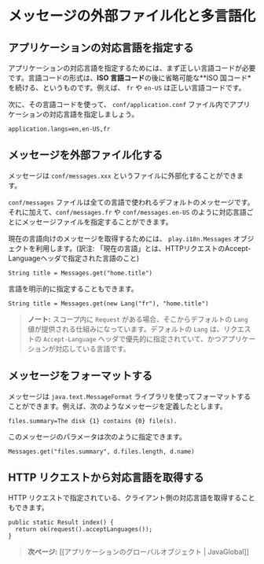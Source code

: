 <!-- translated -->
<!--
# Externalising messages and internationalization
-->
# メッセージの外部ファイル化と多言語化

<!--
## Specifying languages supported by your application
-->
## アプリケーションの対応言語を指定する

<!--
The specify your application’s languages, you need a valid language code, specified by a valid **ISO Language Code**, optionally followed by a valid **ISO Country Code**. For example, `fr` or `en-US`.

To start, you need to specify the languages that your application supports in its `conf/application.conf` file:
-->
アプリケーションの対応言語を指定するためには、まず正しい言語コードが必要です。言語コードの形式は、**ISO 言語コード**の後に省略可能な**ISO 国コード*を続ける、というものです。例えば、 `fr` や `en-US` は正しい言語コードです。

次に、その言語コードを使って、 `conf/application.conf` ファイル内でアプリケーションの対応言語を指定しましょう。

```
application.langs=en,en-US,fr
```

<!--
## Externalizing messages
-->
## メッセージを外部ファイル化する

<!--
You can externalize messages in the `conf/messages.xxx` files. 

The default `conf/messages` file matches all languages. You can specify additional language messages files, such as `conf/messages.fr` or `conf/messages.en-US`.

You can retrieve messages for the current language using the `play.i18n.Messages` object:
-->
メッセージは `conf/messages.xxx` というファイルに外部化することができます。

`conf/messages` ファイルは全ての言語で使われるデフォルトのメッセージです。それに加えて、`conf/messages.fr` や `conf/messages.en-US` のように対応言語ごとにメッセージファイルを指定することができます。

現在の言語向けのメッセージを取得するためには、 `play.i18n.Messages` オブジェクトを利用します。(訳注: 「現在の言語」とは、HTTPリクエストのAccept-Languageヘッダで指定された言語のこと)


```
String title = Messages.get("home.title")
```

<!--
You can also specify the language explicitly:
-->
言語を明示的に指定することもできます。


```
String title = Messages.get(new Lang("fr"), "home.title")
```

<!--
> **Note:** If you have a `Request` in the scope, it will provide a default `Lang` value corresponding to the preferred language extracted from the `Accept-Language` header and matching one the application’s supported languages.
-->
> **ノート:** スコープ内に `Request` がある場合、そこからデフォルトの `Lang` 値が提供される仕組みになっています。デフォルトの `Lang` は、リクエストの `Accept-Language` ヘッダで優先的に指定されていて、かつアプリケーションが対応している言語です。

<!--
## Formatting messages
-->
## メッセージをフォーマットする

<!--
Messages can be formatted using the `java.text.MessageFormat` library. For example, if you have defined a message like this:
-->
メッセージは `java.text.MessageFormat` ライブラリを使ってフォーマットすることができます。例えば、次のようなメッセージを定義したとします。

```
files.summary=The disk {1} contains {0} file(s).
```

<!--
You can then specify parameters as:
-->
このメッセージのパラメータは次のように指定できます。

```
Messages.get("files.summary", d.files.length, d.name)
```

<!--
## Retrieving supported languages from an HTTP request
-->
## HTTP リクエストから対応言語を取得する

<!--
You can retrieve a specific HTTP request’s supported languages:
-->
HTTP リクエストで指定されている、クライアント側の対応言語を取得することもできます。

```
public static Result index() {
  return ok(request().acceptLanguages());
}
```

<!--
> **Next:** [[The application Global object | JavaGlobal]]
-->
> **次ページ:** [[アプリケーションのグローバルオブジェクト | JavaGlobal]]
